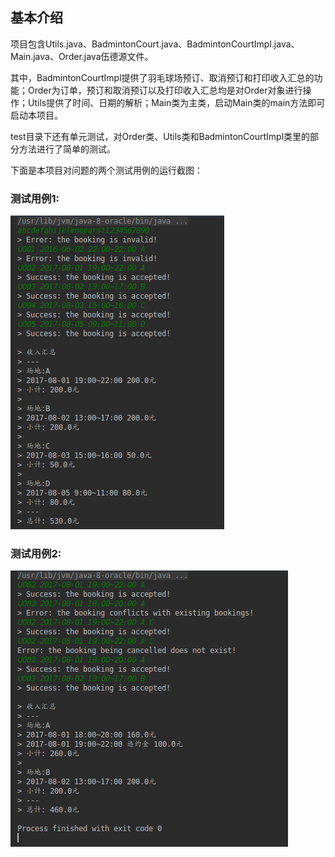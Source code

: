 ## 基本介绍

项目包含Utils.java、BadmintonCourt.java、BadmintonCourtImpl.java、Main.java、Order.java伍德源文件。

其中，BadmintonCourtImpl提供了羽毛球场预订、取消预订和打印收入汇总的功能；Order为订单，预订和取消预订以及打印收入汇总均是对Order对象进行操作；Utils提供了时间、日期的解析；Main类为主类，启动Main类的main方法即可启动本项目。

test目录下还有单元测试，对Order类、Utils类和BadmintonCourtImpl类里的部分方法进行了简单的测试。

下面是本项目对问题的两个测试用例的运行截图：

### 测试用例1:

![](./001.png)

### 测试用例2:

![](./002.png)